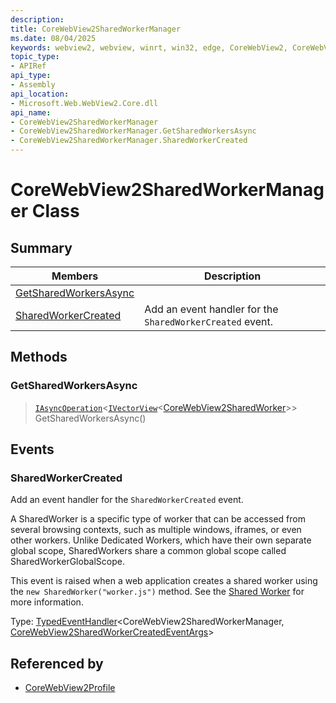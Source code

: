 ```yaml
---
description: 
title: CoreWebView2SharedWorkerManager
ms.date: 08/04/2025
keywords: webview2, webview, winrt, win32, edge, CoreWebView2, CoreWebView2Controller, browser control, edge html, CoreWebView2SharedWorkerManager
topic_type:
- APIRef
api_type:
- Assembly
api_location:
- Microsoft.Web.WebView2.Core.dll
api_name:
- CoreWebView2SharedWorkerManager
- CoreWebView2SharedWorkerManager.GetSharedWorkersAsync
- CoreWebView2SharedWorkerManager.SharedWorkerCreated
---
```


# CoreWebView2SharedWorkerManager Class



## Summary

Members|Description
--|--
[GetSharedWorkersAsync](#getsharedworkersasync) | 
[SharedWorkerCreated](#sharedworkercreated) | Add an event handler for the `SharedWorkerCreated` event.



## Methods

### GetSharedWorkersAsync

> [`IAsyncOperation`](/uwp/api/Windows.Foundation.IAsyncOperation-1)&lt;[`IVectorView`](/uwp/api/Windows.Foundation.Collections.IVectorView-1)&lt;[CoreWebView2SharedWorker](corewebview2sharedworker.md)&gt;&gt; GetSharedWorkersAsync()




## Events

### SharedWorkerCreated

Add an event handler for the `SharedWorkerCreated` event.

A SharedWorker is a specific type of worker that can be accessed from several browsing contexts, such as multiple windows, iframes, or even other workers. Unlike Dedicated Workers, which have their own separate global scope, SharedWorkers share a common global scope called SharedWorkerGlobalScope.

This event is raised when a web application creates a shared worker using the `new SharedWorker("worker.js")` method. See the
[Shared Worker](https://developer.mozilla.org/docs/Web/API/SharedWorker) for more information.


Type: [TypedEventHandler](/uwp/api/Windows.Foundation.TypedEventHandler-2)&lt;CoreWebView2SharedWorkerManager, [CoreWebView2SharedWorkerCreatedEventArgs](corewebview2sharedworkercreatedeventargs.md)&gt;



## Referenced by

- [CoreWebView2Profile](corewebview2profile.md)
